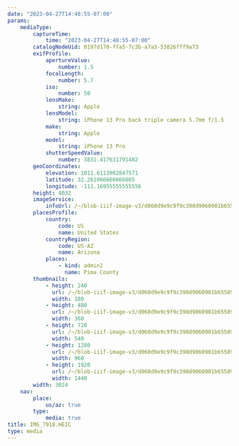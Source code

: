 ```yaml
---
date: "2023-04-27T14:48:55-07:00"
params:
    mediaType:
        captureTime:
            time: "2023-04-27T14:48:55-07:00"
        catalogNodeUid: 0197d170-ffa5-7c3b-a7a3-53826fff9a73
        exifProfile:
            apertureValue:
                number: 1.5
            focalLength:
                number: 5.7
            iso:
                number: 50
            lensMake:
                string: Apple
            lensModel:
                string: iPhone 13 Pro back triple camera 5.7mm f/1.5
            make:
                string: Apple
            model:
                string: iPhone 13 Pro
            shutterSpeedValue:
                number: 3831.417631791482
        geoCoordinates:
            elevation: 1011.6113902847571
            latitude: 32.261066666666665
            longitude: -111.16955555555556
        height: 4032
        imageService:
            infoUrl: /~/blob-iiif-image-v3/d060d9e9c9f9c390d9060901b6558969c1a3d0c1a0da59e58293a50115d07f7f/info.json
        placesProfile:
            country:
                code: US
                name: United States
            countryRegion:
                code: US-AZ
                name: Arizona
            places:
                - kind: admin2
                  name: Pima County
        thumbnails:
            - height: 240
              url: /~/blob-iiif-image-v3/d060d9e9c9f9c390d9060901b6558969c1a3d0c1a0da59e58293a50115d07f7f/full/180%2C240/0/default.jpg
              width: 180
            - height: 480
              url: /~/blob-iiif-image-v3/d060d9e9c9f9c390d9060901b6558969c1a3d0c1a0da59e58293a50115d07f7f/full/360%2C480/0/default.jpg
              width: 360
            - height: 720
              url: /~/blob-iiif-image-v3/d060d9e9c9f9c390d9060901b6558969c1a3d0c1a0da59e58293a50115d07f7f/full/540%2C720/0/default.jpg
              width: 540
            - height: 1280
              url: /~/blob-iiif-image-v3/d060d9e9c9f9c390d9060901b6558969c1a3d0c1a0da59e58293a50115d07f7f/full/960%2C1280/0/default.jpg
              width: 960
            - height: 1920
              url: /~/blob-iiif-image-v3/d060d9e9c9f9c390d9060901b6558969c1a3d0c1a0da59e58293a50115d07f7f/full/1440%2C1920/0/default.jpg
              width: 1440
        width: 3024
    nav:
        place:
            us/az: true
        type:
            media: true
title: IMG_7918.HEIC
type: media
---
```

